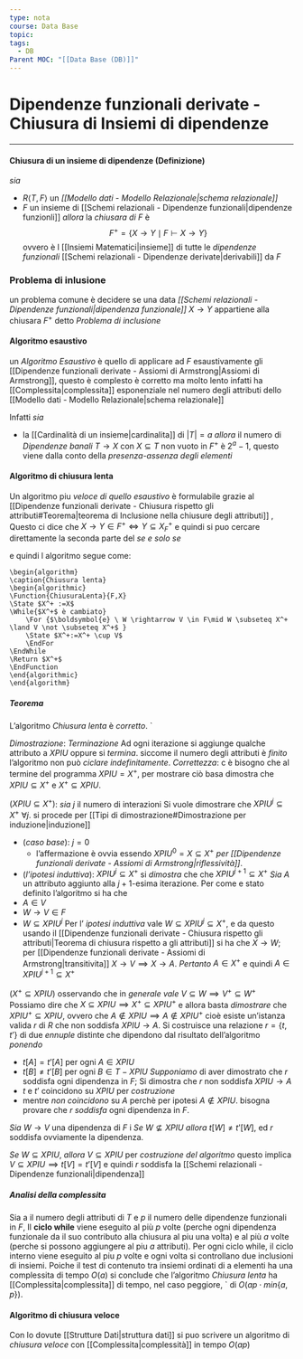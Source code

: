 ```yaml
---
type: nota
course: Data Base
topic: 
tags:
  - DB
Parent MOC: "[[Data Base (DB)]]"
---
```


# Dipendenze funzionali derivate - Chiusura di Insiemi di dipendenze
---

#### Chiusura di un insieme di dipendenze (Definizione)
_sia_
- $R \langle T,F\rangle$ un _[[Modello dati - Modello Relazionale|schema relazionale]]_
- $F$ un insieme di [[Schemi relazionali - Dipendenze funzionali|dipendenze funzionli]]
_allora_ la _chiusara di_ $F$ è $$F^+=\{ X \rightarrow Y \mid F \vdash X \rightarrow Y \}$$ovvero è l [[Insiemi Matematici|insieme]] di tutte le _dipendenze funzionali_ [[Schemi relazionali - Dipendenze derivate|derivabili]] da $F$ 


### Problema di inlusione
un problema comune è decidere se una data _[[Schemi relazionali - Dipendenze funzionali|dipendenza funzionale]]_ $X \rightarrow Y$ appartiene alla chiusara $F^+$ detto _Problema di inclusione_

#### Algoritmo esaustivo 
un _Algoritmo Esaustivo_ è quello di applicare ad $F$ esaustivamente gli [[Dipendenze funzionali derivate - Assiomi di Armstrong|Assiomi di Armstrong]], questo è complesto è corretto ma molto lento infatti ha [[Complessita|complessita]] esponenziale nel numero degli attributi dello [[Modello dati - Modello Relazionale|schema relazionale]]

Infatti 
_sia_ 
- la [[Cardinalità di un insieme|cardinalita]] di $|T|=a$ 
_allora_ il numero di _Dipendenze banali_ $T \rightarrow X$ con $X \subseteq T$ non vuoto in $F^+$ è  $2^{a}-1$, questo viene dalla conto della _presenza-assenza degli elementi_


#### Algoritmo di chiusura lenta
Un algoritmo piu _veloce di quello esaustivo_ è formulabile grazie al [[Dipendenze funzionali derivate - Chiusura rispetto gli attributi#Teorema|teorema di Inclusione nella chiusure degli attributi]] , Questo ci dice che $X \rightarrow Y \in F^+ \iff Y \subseteq X^+_{F}$   e quindi si puo cercare direttamente la seconda parte del _se e solo se_

e quindi l algoritmo segue come:
```pseudo
\begin{algorithm} 
\caption{Chiusura lenta}
\begin{algorithmic}
\Function{ChiusuraLenta}{F,X}
\State $X^+ :=X$
\While{$X^+$ è cambiato}
	\For {$\boldsymbol{e} \ W \rightarrow V \in F\mid W \subseteq X^+ \land V \not \subseteq X^+$ }
	\State $X^+:=X^+ \cup V$
	\EndFor
\EndWhile
\Return $X^+$
\EndFunction
\end{algorithmic}
\end{algorithm}
```
##### Teorema
L’algoritmo _Chiusura lenta_ è _corretto_. `

_Dimostrazione_:
_Terminazione_
	Ad ogni iterazione si aggiunge qualche attributo a $XPIU$ oppure si _termina_.
	siccome il numero degli attributi è _finito_ l’algoritmo non può _ciclare indefinitamente_.
_Correttezza_: c è bisogno che al termine del programma  $XPIU = X^+$, per mostrare ciò basa  dimostra che $XPIU \subseteq X^+$ e $X^+\subseteq XPIU$.

 $(XPIU \subseteq X^+)$:
 _sia_ $j$ il numero di interazioni
 Si vuole dimostrare che $XPIU^j \subseteq  X^+ \ \forall j$. 
si procede per [[Tipi di dimostrazione#Dimostrazione per induzione|induzione]]  
   
- (_caso base_): $j = 0$ 
	- l’affermazione è ovvia  essendo $XPIU^0 = X \subseteq X^+$ _per [[Dipendenze funzionali derivate - Assiomi di Armstrong|riflessività]]_.
- (_l’ipotesi induttiva_):  $XPIU^j \subseteq X^+$ 
 si _dimostra_ che che $XPIU^{j+1} \subseteq X^+$ 
_Sia_ $A$ un attributo aggiunto alla $j + 1$-esima iterazione. 
Per come e stato definito l’algoritmo si ha che 
- $A \in V$
- $W \rightarrow V \in  F$
- $W \subseteq XPIU^j$
 Per l’ _ipotesi induttiva_ vale $W \subseteq XPIU^j\subseteq X^+$, e  da questo usando il [[Dipendenze funzionali derivate - Chiusura rispetto gli attributi|Teorema di chiusura rispetto a gli attributi]] si ha che $X \rightarrow W$; 
per [[Dipendenze funzionali derivate - Assiomi di Armstrong|transitivita]] $X \rightarrow V \implies X \rightarrow A$. 
_Pertanto_ $A \in  X^+$ e quindi  $A \in XPIU^{j+1} \subseteq X^+$


$(X^+ \subseteq XPIU)$
osservando che in _generale vale_ $V \subseteq W \implies V^+\subseteq W^+$ 
Possiamo dire che  $X \subseteq XPIU \implies X^+\subseteq XPIU^+$
e allora basta _dimostrare_ che $XPIU^+ \subseteq XPIU$, ovvero che $A \notin  XPIU \implies A \notin XPIU^+$ 
cioè esiste un’istanza valida $r$ di $R$ che non soddisfa $XPIU \rightarrow A$. 
Si costruisce una relazione
$r = \{t, t’\}$ di due _ennuple_ distinte che dipendono dal risultato dell’algoritmo 
_ponendo_ 
- $t[A] = t’[A]$ per ogni $A \in  XPIU$ 
- $t[B] \not= t’[B]$ per ogni $B \in T−XPIU$
_Supponiamo_ di aver dimostrato che $r$ soddisfa ogni dipendenza in $F$;
Si dimostra che $r$ non soddisfa $XPIU \rightarrow A$
- $t$ e $t’$ coincidono su $XPIU$ per _costruzione_
- mentre _non coincidono_ su $A$ perchè per ipotesi  $A \notin XPIU$.
bisogna provare che $r$ _soddisfa_ ogni dipendenza in $F$. 

_Sia_ $W \rightarrow V$ una dipendenza di $F$ 
i 
_Se_ $W \not\subseteq XPIU$
	_allora_ $t[W] \not= t’[W]$, ed $r$ soddisfa ovviamente la dipendenza. 

_Se_ $W \subseteq XPIU$, 
	_allora_  $V \subseteq XPIU$ per _costruzione del algoritmo_ 
	questo implica $V \subseteq XPIU \implies  t[V] = t’[V]$ e quindi $r$ soddisfa la [[Schemi relazionali - Dipendenze funzionali|dipendenza]] 


##### Analisi della complessita
Sia a il numero degli attributi di $T$ e $p$ il numero delle dipendenze funzionali in $F$, Il __ciclo while__ viene eseguito al più $p$ volte (perche ogni dipendenza funzionale da
il suo contributo alla chiusura al piu una volta) e al più $a$ volte (perche si possono aggiungere al piu $a$ attributi).
Per ogni ciclo while, il ciclo interno viene eseguito
al piu $p$ volte e ogni volta si controllano due inclusioni di insiemi.
Poiche il test di contenuto tra insiemi ordinati di a elementi ha una complessita di tempo $O(a)$
si conclude che l’algoritmo _Chiusura lenta_ ha [[Complessita|complessita]] di tempo, nel caso peggiore, `
di $O(ap \cdot min\{a, p\})$.



#### Algoritmo di chiusura veloce
Con lo dovute [[Strutture Dati|struttura dati]] si puo scrivere un algoritmo di _chiusura veloce_ con [[Complessita|complessità]] in tempo $O(ap)$ 







